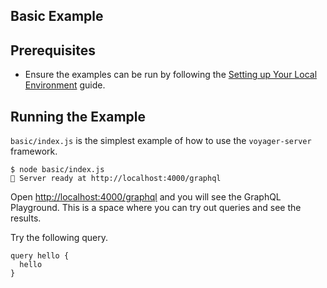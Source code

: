 ## Basic Example

## Prerequisites

* Ensure the examples can be run by following the [Setting up Your Local Environment](../../doc/guides/local-development.md) guide.

## Running the Example

`basic/index.js` is the simplest example of how to use the `voyager-server` framework.

```
$ node basic/index.js
🚀 Server ready at http://localhost:4000/graphql
```

Open [http://localhost:4000/graphql](http://localhost:4000/graphql) and you will see the GraphQL Playground. This is a space where you can try out queries and see the results.

Try the following query.

```
query hello {
  hello
}
```
